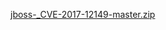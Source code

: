 [jboss-_CVE-2017-12149-master.zip](/bylibrary/漏洞库/06-中间件框架漏洞/jboss/jboss-_CVE-2017-12149-master.zip)
